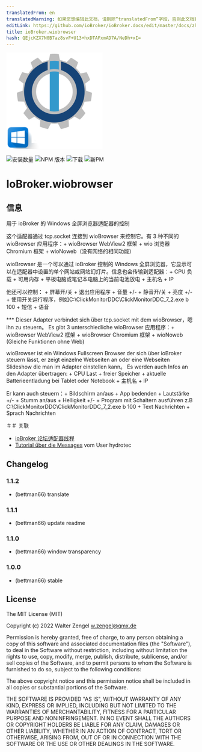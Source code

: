 ```yaml
---
translatedFrom: en
translatedWarning: 如果您想编辑此文档，请删除“translatedFrom”字段，否则此文档将再次自动翻译
editLink: https://github.com/ioBroker/ioBroker.docs/edit/master/docs/zh-cn/adapterref/iobroker.wiobrowser/README.md
title: ioBroker.wiobrowser
hash: QEjcKZX7N0B7az8svF+U13+hxDTAFxmAD7A/NeDh+xI=
---
```

![标识](../../../en/adapterref/iobroker.wiobrowser/admin/wiobrowser.png)

![安装数量](http://iobroker.live/badges/wiobrowser-stable.svg)
![NPM 版本](http://img.shields.io/npm/v/iobroker.wiobrowser.svg)
![下载](https://img.shields.io/npm/dm/iobroker.wiobrowser.svg)
![新PM](https://nodei.co/npm/iobroker.wiobrowser.png?downloads=true)

# IoBroker.wiobrowser
## 信息
用于 ioBroker 的 Windows 全屏浏览器适配器的控制

这个适配器通过 tcp.socket 连接到 wioBrowser 来控制它。有 3 种不同的 wioBrowser 应用程序：+ wioBrowser WebView2 框架 + wio 浏览器 Chromium 框架 + wioNoweb（没有网络的相同功能）

wioBrowser 是一个可以通过 ioBroker 控制的 Windows 全屏浏览器，它显示可以在适配器中设置的单个网站或网站幻灯片。信息也会传输到适配器：+ CPU 负载 + 可用内存 + 平板电脑或笔记本电脑上的当前电池放电 + 主机名 + IP

他还可以控制： + 屏幕开/关 + 退出应用程序 + 音量 +/- + 静音开/关 + 亮度 +/- + 使用开关运行程序，例如C:\ClickMonitorDDC\ClickMonitorDDC_7_2.exe b 100 + 短信 + 语音

*** Dieser Adapter verbindet sich über tcp.socket mit dem wioBrowser，嗯 ihn zu steuern。 Es gibt 3 unterschiedliche wioBrowser 应用程序：+ wioBrowser WebView2 框架 + wioBrowser Chromium 框架 + wioNoweb (Gleiche Funktionen ohne Web)

wioBrowser ist ein Windows Fullscreen Browser der sich über ioBroker steuern lässt, er zeigt einzelne Webseiten an oder eine Webseiten Slideshow die man im Adapter einstellen kann。 Es werden auch Infos an den Adapter übertragen: + CPU Last + freier Speicher + aktuelle Batterieentladung bei Tablet oder Notebook + 主机名 + IP

Er kann auch steuern：+ Bildschirm an/aus + App bedenden + Lautstärke +/- + Stumm an/aus + Helligkeit +/- + Program mit Schaltern ausführen z.B C:\ClickMonitorDDC\ClickMonitorDDC_7_2.exe b 100 + Text Nachrichten + Sprach Nachrichten

＃＃ 关联
* [ioBroker 论坛适配器线程](https://forum.iobroker.net/topic/50982/neuer-adapter-wiobrowser-f%C3%BCr-windows)
* [Tutorial über die Messages](https://forum.iobroker.net/topic/51534/tutorial-wiobrowser-windows-desktop-popup-messages) vom User hydrotec

## Changelog
### 1.1.2
* (bettman66) translate

### 1.1.1
* (bettman66) update readme

### 1.1.0
* (bettman66) window transparency

### 1.0.0
* (bettman66) stable

## License
The MIT License (MIT)

Copyright (c) 2022 Walter Zengel <w.zengel@gmx.de>

Permission is hereby granted, free of charge, to any person obtaining a copy
of this software and associated documentation files (the "Software"), to deal
in the Software without restriction, including without limitation the rights
to use, copy, modify, merge, publish, distribute, sublicense, and/or sell
copies of the Software, and to permit persons to whom the Software is
furnished to do so, subject to the following conditions:

The above copyright notice and this permission notice shall be included in
all copies or substantial portions of the Software.

THE SOFTWARE IS PROVIDED "AS IS", WITHOUT WARRANTY OF ANY KIND, EXPRESS OR
IMPLIED, INCLUDING BUT NOT LIMITED TO THE WARRANTIES OF MERCHANTABILITY,
FITNESS FOR A PARTICULAR PURPOSE AND NONINFRINGEMENT. IN NO EVENT SHALL THE
AUTHORS OR COPYRIGHT HOLDERS BE LIABLE FOR ANY CLAIM, DAMAGES OR OTHER
LIABILITY, WHETHER IN AN ACTION OF CONTRACT, TORT OR OTHERWISE, ARISING FROM,
OUT OF OR IN CONNECTION WITH THE SOFTWARE OR THE USE OR OTHER DEALINGS IN
THE SOFTWARE.